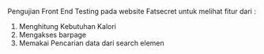 Pengujian Front End Testing pada website Fatsecret untuk melihat fitur dari :
1. Menghitung Kebutuhan Kalori 
2. Mengakses barpage 
3. Memakai Pencarian data dari search elemen
